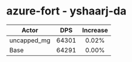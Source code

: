 # azure-fort - yshaarj-da
| Actor | DPS | Increase |
|---|:---:|:---:|
|uncapped_mg|64301|0.02%|
|Base|64291|0.00%|
